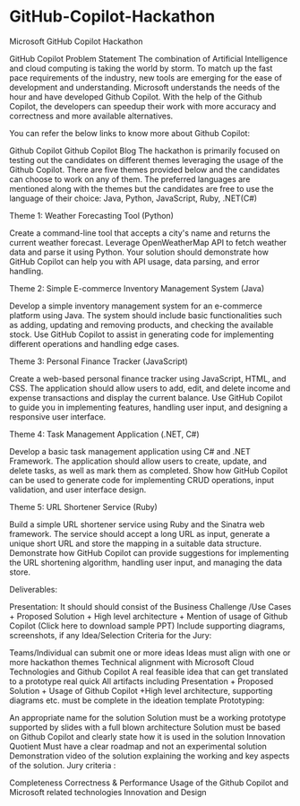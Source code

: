 # GitHub-Copilot-Hackathon
Microsoft GitHub Copilot Hackathon 


GitHub Copilot Problem Statement
The combination of Artificial Intelligence and cloud computing is taking the world by storm. To match up the fast pace requirements of the industry, new tools are emerging for the ease of development and understanding. Microsoft understands the needs of the hour and have developed Github Copilot. With the help of the Github Copilot, the developers can speedup their work with more accuracy and correctness and more available alternatives.

You can refer the below links to know more about Github Copilot:

Github Copilot
Github Copilot Blog
The hackathon is primarily focused on testing out the candidates on different themes leveraging the usage of the Github Copilot. There are five themes provided below and the candidates can choose to work on any of them. The preferred languages are mentioned along with the themes but the candidates are free to use the language of their choice: Java, Python, JavaScript, Ruby, .NET(C#)

Theme 1: Weather Forecasting Tool (Python)

Create a command-line tool that accepts a city's name and returns the current weather forecast. Leverage OpenWeatherMap API to fetch weather data and parse it using Python. Your solution should demonstrate how GitHub Copilot can help you with API usage, data parsing, and error handling.

Theme 2: Simple E-commerce Inventory Management System (Java)

Develop a simple inventory management system for an e-commerce platform using Java. The system should include basic functionalities such as adding, updating and removing products, and checking the available stock. Use GitHub Copilot to assist in generating code for implementing different operations and handling edge cases.

Theme 3: Personal Finance Tracker (JavaScript)

Create a web-based personal finance tracker using JavaScript, HTML, and CSS. The application should allow users to add, edit, and delete income and expense transactions and display the current balance. Use GitHub Copilot to guide you in implementing features, handling user input, and designing a responsive user interface.

Theme 4: Task Management Application (.NET, C#)

Develop a basic task management application using C# and .NET Framework. The application should allow users to create, update, and delete tasks, as well as mark them as completed. Show how GitHub Copilot can be used to generate code for implementing CRUD operations, input validation, and user interface design.

Theme 5: URL Shortener Service (Ruby)

Build a simple URL shortener service using Ruby and the Sinatra web framework. The service should accept a long URL as input, generate a unique short URL and store the mapping in a suitable data structure. Demonstrate how GitHub Copilot can provide suggestions for implementing the URL shortening algorithm, handling user input, and managing the data store.

Deliverables:

Presentation: It should should consist of the Business Challenge /Use Cases + Proposed Solution + High level architecture + Mention of usage of Github Copilot (Click here to download sample PPT)
Include supporting diagrams, screenshots, if any
Idea/Selection Criteria for the Jury:

Teams/Individual can submit one or more ideas
Ideas must align with one or more hackathon themes
Technical alignment with Microsoft Cloud Technologies and Github Copilot
A real feasible idea that can get translated to a prototype real quick
All artifacts including Presentation + Proposed Solution + Usage of Github Copilot +High level architecture, supporting diagrams etc. must be complete in the ideation template
Prototyping:

An appropriate name for the solution
Solution must be a working prototype supported by slides with a full blown architecture
Solution must be based on Github Copilot and clearly state how it is used in the solution
Innovation Quotient
Must have a clear roadmap and not an experimental solution
Demonstration video of the solution explaining the working and key aspects of the solution.
Jury criteria :

Completeness
Correctness & Performance
Usage of the Github Copilot and Microsoft related technologies
Innovation and Design
